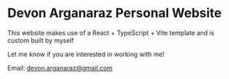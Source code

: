 # Devon Arganaraz Personal Website 

This website makes use of a React + TypeScript + Vite template and is custom built by myself

Let me know if you are interested in working with me!

Email: devon.arganaraz@gmail.com

